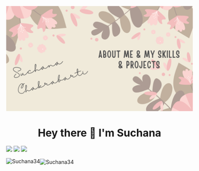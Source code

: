 <img src = "https://github.com/Suchana34/Suchana34/blob/master/Suchana Chakrabarti.png">

<h1 align='center'>
  Hey there 👋 I'm Suchana
</h1>

[<img src="https://img.shields.io/badge/twitter-%231DA1F2.svg?&style=for-the-badge&logo=twitter&logoColor=white" />](https://twitter.com/this_suchchak) [<img src="https://img.shields.io/badge/medium-%2312100E.svg?&style=for-the-badge&logo=medium&logoColor=white" />](https://medium.com/@suchanachakraborty) [<img src="https://img.shields.io/badge/linkedin-%230077B5.svg?&style=for-the-badge&logo=linkedin&logoColor=white" />](https://www.linkedin.com/in/suchana-chakrabarti-770b5616b/) 


<img align="left" src="https://github-readme-stats.vercel.app/api/top-langs/?username=Suchana34&layout=compact&hide=html&theme=light" alt="Suchana34" />


<img align="center" src="https://github-readme-stats.vercel.app/api?username=Suchana34&show_icons=true&theme=light" alt="Suchana34"/>

